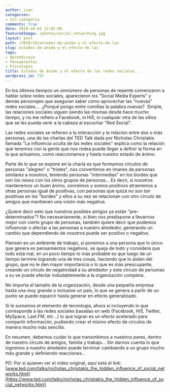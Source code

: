 ```yaml
---
author: ivan
categories:
- Sin categoría
comments: true
date: 2010-10-01 13:01:00
featuredImage: /photos/social_networking.jpg
layout: post
path: /2010/10/estados-de-animo-y-el-efecto-de-las
slug: estados-de-animo-y-el-efecto-de-las
tags:
- Aprendizaje
- Pensamientos
- Psicología
title: Estados de ánimo y el efecto de las redes sociales...
wordpress_id: 737
---
```


En los últimos tiempos un sinnúmero de personas de repente comenzaron a hablar sobre redes sociales, aparecieron los "Social Media Experts" y demás personajes que aseguran saber cómo aprovechar las "nuevas" redes sociales...  ¿Porqué pongo entre comillas la palabra nuevas?  Simple, las relaciones sociales siguen siendo las mismas desde hace mucho tiempo, y no me refiero a Facebook, ni Hi5, ni cualquier otra de las sitios que se les pueda venir a la cabeza al escuchar "Red Social".

Las redes sociales se refieren a la interacción y la relación entre dos o más personas, una de las charlas del TED Talk dada por Nicholas Christakis llamada "La influencia oculta de las redes sociales" explica como la relación que tenemos con la gente que nos rodea puede llegar a definir la forma en la que actuamos, como reaccionamos y hasta nuestro estado de ánimo.

Parte de lo que se expone en la charla es que formamos círculos de personas "alegres" o "tristes", nos convertimos en imanes de personas similares a nosotros, teniendo personas "intermedias" en los bordes que son los nexos con los otros grupos de personas... Es decir, si nosotros mantenemos un buen ánimo, sonreímos y somos positivos atraeremos a otras personas igual de positivas, con personas que quizá no son tan positivas en los "bordes" y ellos a su vez se relacionan con otro círculo de amigos que mantienen una visión más negativa.

¿Quiere decir esto que nuestros posibles amigos ya están "pre-determinados"? No necesariamente, si bien nos predispone a llevarnos mejor con cierto grupo de personas, también quiere decir que podemos influenciar o afectar a las personas a nuestro alrededor, generando un cambio que dependiendo de nosotros puede ser positivo o negativo.

Piensen en un ambiente de trabajo, si ponemos a una persona que lo único que genera es pensamientos negativos, se queja de todo y considera que todo está mal, en un poco tiempo lo más probable es que luego de un tiempo termine logrando una de tres cosas, haciendo que lo aislen del grupo, que no le den mayor importancia o lo que es más preocupante, creando un círculo de negatividad a su alrededor y este círculo de personas a su ve puede afectar indudablemente a la organización completa.

No importa el tamaño de la organización, desde una pequeña empresa hasta una muy grande o inclusive un país, lo que se genera a partir de un punto se puede esparcir hasta generar en efecto generalizado.

Si le sumamos el elemento de tecnología, ahora sí incluyendo lo que corresponde a las redes sociales basadas en web (Facebook, Hi5, Twitter, MySpace, Last.FM, etc...) lo que logran es un efecto acelerado para compartir información, pudiendo crear el mismo efecto de círculos de manera mucho más sencilla.

En resumen, debemos cuidar lo que transmitimos a nuestros pares, dentro de nuestro círculo de amigos, familia y trabajo... Sin darnos cuenta lo que logremos a nuestro alrededor puede terminar cambiando a un grupo mucho más grande y definiendo reacciones...

PD: Por si quieren ver el video original, aquí está el link:
[www.ted.com/talks/nicholas_christakis_the_hidden_influence_of_social_networks.html](https://www.ted.com/talks/nicholas_christakis_the_hidden_influence_of_social_networks.html)